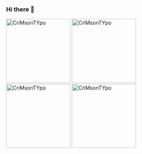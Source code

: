 ### Hi there 👋

<!--
**CriMsonTYpo/CriMsonTYpo** is a ✨ _special_ ✨ repository because its `README.md` (this file) appears on your GitHub profile.

Here are some ideas to get you started:

- 🔭 I’m currently working on ...
- 🌱 I’m currently learning ...
- 👯 I’m looking to collaborate on ...
- 🤔 I’m looking for help with ...
- 💬 Ask me about ...
- 📫 How to reach me: ...
- 😄 Pronouns: ...
- ⚡ Fun fact: ...
-->
<div align="start">
    <img height="175em" src="https://github-readme-stats.vercel.app/api/top-langs?username=CriMsonTYpo&show_icons=true&locale=en&layout=compact&theme=radical" alt="CriMsonTYpo" />
    <img height="175em" src="https://github-readme-stats.vercel.app/api?username=CriMsonTYpo&show_icons=true&locale=en&theme=radical" alt="CriMsonTYpo"/>
    <img height="175em" src="https://github-readme-streak-stats.herokuapp.com/?user=CriMsonTYpo&theme=radical" alt="CriMsonTYpo"/>
    <img height="175em" src="https://leetcode.card.workers.dev/?username=CriMsonTYpo&theme=dark" alt="CriMsonTYpo"/>
</div>
